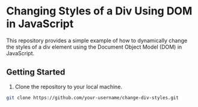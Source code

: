 # Changing Styles of a Div Using DOM in JavaScript

This repository provides a simple example of how to dynamically change the styles of a div element using the Document Object Model (DOM) in JavaScript.

## Getting Started

1. Clone the repository to your local machine.

```bash
git clone https://github.com/your-username/change-div-styles.git
